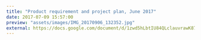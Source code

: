 ```yaml
---
title: "Product requirement and project plan, June 2017"
date: 2017-07-09 15:57:00
preview: "assets/images/IMG_20170906_132352.jpg"
external: https://docs.google.com/document/d/1zwd5hLbtIU84QLclauvrawK87TXwGmPMPb08wPCS0s4/edit?usp=sharing
---
```

